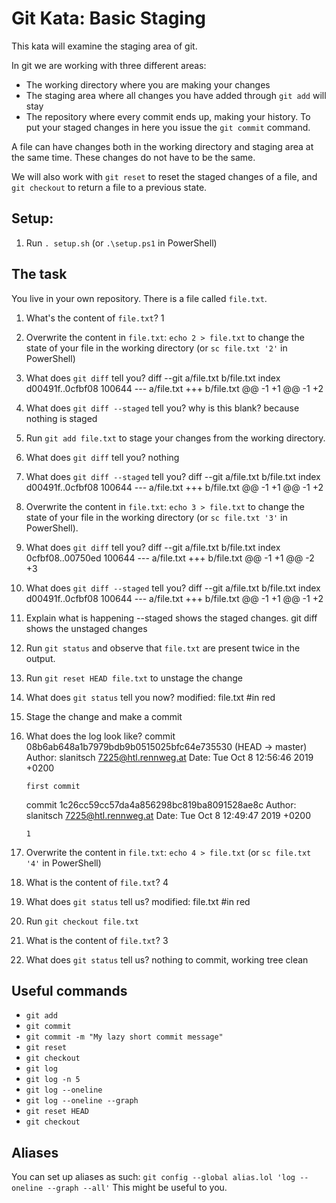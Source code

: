 # Git Kata: Basic Staging

This kata will examine the staging area of git.

In git we are working with three different areas:
* The working directory where you are making your changes
* The staging area where all changes you have added through `git add` will stay
* The repository where every commit ends up, making your history. To put your staged changes in here you issue the `git commit` command.

A file can have changes both in the working directory and staging area at the same time.
These changes do not have to be the same.

We will also work with `git reset` to reset the staged changes of a file, and `git checkout` to return a file to a previous state.

## Setup:

1. Run `. setup.sh` (or `.\setup.ps1` in PowerShell)

## The task

You live in your own repository. There is a file called `file.txt`.

1. What's the content of `file.txt`?
    1
2. Overwrite the content in `file.txt`: `echo 2 > file.txt` to change the state of your file in the working directory (or `sc file.txt '2'` in PowerShell)
3. What does `git diff` tell you?
    diff --git a/file.txt b/file.txt
    index d00491f..0cfbf08 100644
    --- a/file.txt
    +++ b/file.txt
    @@ -1 +1 @@
    -1
    +2
4. What does `git diff --staged` tell you? why is this blank?
    because nothing is staged
5. Run `git add file.txt` to stage your changes from the working directory.
6. What does `git diff` tell you?
    nothing
7. What does `git diff --staged` tell you?
    diff --git a/file.txt b/file.txt
    index d00491f..0cfbf08 100644
    --- a/file.txt
    +++ b/file.txt
    @@ -1 +1 @@
    -1
    +2
8. Overwrite the content in `file.txt`: `echo 3 > file.txt` to change the state of your file in the working directory (or `sc file.txt '3'` in PowerShell).
9. What does `git diff` tell you?
    diff --git a/file.txt b/file.txt
    index 0cfbf08..00750ed 100644
    --- a/file.txt
    +++ b/file.txt
    @@ -1 +1 @@
    -2
    +3
10. What does `git diff --staged` tell you?
    diff --git a/file.txt b/file.txt
    index d00491f..0cfbf08 100644
    --- a/file.txt
    +++ b/file.txt
    @@ -1 +1 @@
    -1
    +2
11. Explain what is happening
    --staged shows the staged changes. git diff shows the unstaged changes
12. Run `git status` and observe that `file.txt` are present twice in the output.
13. Run `git reset HEAD file.txt` to unstage the change
14. What does `git status` tell you now?
    modified:   file.txt #in red
15. Stage the change and make a commit
16. What does the log look like?
    commit 08b6ab648a1b7979bdb9b0515025bfc64e735530 (HEAD -> master)
    Author: slanitsch <7225@htl.rennweg.at>
    Date:   Tue Oct 8 12:56:46 2019 +0200

        first commit

    commit 1c26cc59cc57da4a856298bc819ba8091528ae8c
    Author: slanitsch <7225@htl.rennweg.at>
    Date:   Tue Oct 8 12:49:47 2019 +0200

        1
17. Overwrite the content in `file.txt`: `echo 4 > file.txt` (or `sc file.txt '4'` in PowerShell)
18. What is the content of `file.txt`?
    4
19. What does `git status` tell us?
    modified:   file.txt #in red
20. Run `git checkout file.txt`
21. What is the content of `file.txt`?
    3
22. What does `git status` tell us?
    nothing to commit, working tree clean


## Useful commands

- `git add`
- `git commit`
- `git commit -m "My lazy short commit message"`
- `git reset`
- `git checkout`
- `git log`
- `git log -n 5`
- `git log --oneline`
- `git log --oneline --graph`
- `git reset HEAD `
- `git checkout`

## Aliases

You can set up aliases as such:
`git config --global alias.lol 'log --oneline --graph --all'`
This might be useful to you.
